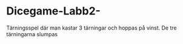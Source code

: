 # Dicegame-Labb2-
Tärningsspel där man kastar 3 tärningar och hoppas på vinst. De tre tärningarna slumpas
